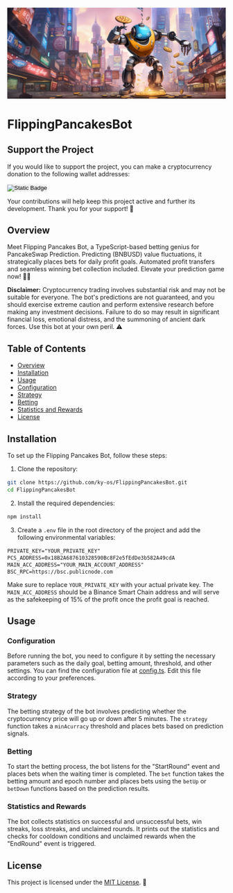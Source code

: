 ![Cover Image](assets\cover.png)

# FlippingPancakesBot

## Support the Project

If you would like to support the project, you can make a cryptocurrency donation to the following wallet addresses:

<button id="copyButton" data-clipboard-text="0xfF606670cc6496349A21C314B25afA218d30D173">
  <img alt="Static Badge" src="https://img.shields.io/badge/bsc-address?style=for-the-badge&logo=binance&label=0xfF606670cc6496349A21C314B25afA218d30D173&color=%23F0B90B">
  <div id="banner" style="display: none; background-color: #F0B90B; color: white; padding: 5px; margin-top: 5px;">Click to copy wallet address</div>
</button>

<script>
  var copyButton = document.getElementById("copyButton");
  var banner = document.getElementById("banner");

  copyButton.addEventListener("mouseover", function () {
    banner.style.display = "block";
  });

  copyButton.addEventListener("mouseout", function () {
    banner.style.display = "none";
  });

  copyButton.addEventListener("click", function () {
    var walletAddress = this.getAttribute("data-clipboard-text");

    var tempTextarea = document.createElement("textarea");
    tempTextarea.value = walletAddress;
    document.body.appendChild(tempTextarea);

    tempTextarea.select();

    document.execCommand("copy");

    document.body.removeChild(tempTextarea);
  });
</script>

<style>
  #copyButton {
    padding: 0px;
    border: none;
    cursor: pointer;
    transition: background-color 0.3s ease;
  }

  #copyButton:hover {
    background-color: #F0B90B;
  }

    .scary-disclaimer {
    background-color: black;
    color: red;
    padding: 10px;
    border-radius: 5px;
    font-weight: bold;
    font-size: 18px;
    text-align: center;
    margin-bottom: 20px;
    }
    .scary-disclaimer-title {
    color: red;
    font-weight: bold;
    text-align: center;
  }
</style>

Your contributions will help keep this project active and further its development. Thank you for your support! 🙌


## Overview

Meet Flipping Pancakes Bot, a TypeScript-based betting genius for PancakeSwap Prediction. Predicting (BNBUSD) value fluctuations, it strategically places bets for daily profit goals. Automated profit transfers and seamless winning bet collection included. Elevate your prediction game now! 🥞🤖


**Disclaimer:** Cryptocurrency trading involves substantial risk and may not be suitable for everyone. The bot's predictions are not guaranteed, and you should exercise extreme caution and perform extensive research before making any investment decisions. Failure to do so may result in significant financial loss, emotional distress, and the summoning of ancient dark forces. Use this bot at your own peril. ⚠️


## Table of Contents

- [Overview](#overview)
- [Installation](#installation)
- [Usage](#usage)
- [Configuration](#configuration)
- [Strategy](#strategy)
- [Betting](#betting)
- [Statistics and Rewards](#statistics-and-rewards)
- [License](#license)

## Installation

To set up the Flipping Pancakes Bot, follow these steps:

1. Clone the repository:

```bash
git clone https://github.com/ky-os/FlippingPancakesBot.git
cd FlippingPancakesBot
```

2. Install the required dependencies:

```bash
npm install
```

3. Create a `.env` file in the root directory of the project and add the following environmental variables:

```plaintext
PRIVATE_KEY="YOUR_PRIVATE_KEY"
PCS_ADDRESS=0x18B2A687610328590Bc8F2e5fEdDe3b582A49cdA
MAIN_ACC_ADDRESS="YOUR_MAIN_ACCOUNT_ADDRESS"
BSC_RPC=https://bsc.publicnode.com
```

Make sure to replace `YOUR_PRIVATE_KEY` with your actual private key. The `MAIN_ACC_ADDRESS` should be a Binance Smart Chain address and will serve as the safekeeping of 15% of the profit once the profit goal is reached.

## Usage

### Configuration

Before running the bot, you need to configure it by setting the necessary parameters such as the daily goal, betting amount, threshold, and other settings. You can find the configuration file at [config.ts](config.ts). Edit this file according to your preferences.

### Strategy

The betting strategy of the bot involves predicting whether the cryptocurrency price will go up or down after 5 minutes. The `strategy` function takes a `minAcurracy` threshold and places bets based on prediction signals.

### Betting

To start the betting process, the bot listens for the "StartRound" event and places bets when the waiting timer is completed. The `bet` function takes the betting amount and epoch number and places bets using the `betUp` or `betDown` functions based on the prediction results.

### Statistics and Rewards

The bot collects statistics on successful and unsuccessful bets, win streaks, loss streaks, and unclaimed rounds. It prints out the statistics and checks for cooldown conditions and unclaimed rewards when the "EndRound" event is triggered.

## License


This project is licensed under the [MIT License](LICENSE). 📝